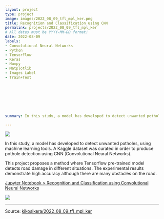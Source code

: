 ```yaml
---
layout: project
type: project
image: images/2022_08_09_tfl_mpl_ker.png
title: Recognition and Classification using CNN
permalink: projects/2022_08_09_tfl_mpl_ker
# All dates must be YYYY-MM-DD format!
date: 2022-08-09
labels:
- Convolutional Neural Networks
- Python 
- TensorFlow
- Keras
- Numpy
- Matplotlib
- Images Label
- Train+Test








summary: In this study, a model has developed to detect unwanted potholes, using machine learning tools. A Kaggle dataset was curated in order to produce pothole detection using CNN (Convolutional Neural Networks).

---
```


<img class="ui image" src="{{ site.baseurl }}/images/2022_01_03_sea_skl_xgb_pannel.png">

In this study, a model has developed to detect unwanted potholes, using machine learning tools. A Kaggle dataset was curated in order to produce pothole detection using CNN (Convolutional Neural Networks).


This project proposes a method where Tensorflow pre-trained model detects road damage in different situations. The experimental results demonstrate high accuracy although there are many obstacles on the road.


[Jupyter Notebook > Recognition and Classification using Convolutional Neural Networks](https://colab.research.google.com/gist/kikosikera/3e05bf21b5e6a3d004327040ee7d7c5e/2022_08_09_tfl_mpl_ker.ipynb?authuser=3)


<img class="ui image" src="{{ site.baseurl }}/images/2022_08_09_tfl_mpl_ker_base.png"/>



<hr>

Source: <a href="https://github.com/kikosikera/2022_08_09_tfl_mpl_ker/tree/main/"><i class="large github icon"></i>kikosikera/2022_08_09_tfl_mpl_ker</a>
